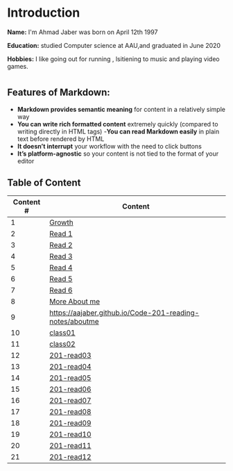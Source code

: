 # Introduction
 **Name:**  I'm Ahmad Jaber was born on April 12th 1997

 **Education:** 
 studied Computer science at AAU,and graduated in June 2020

 **Hobbies:** I like going out for running , lsitiening  to music and playing video games.

# 
 ## Features of Markdown:
 - **Markdown provides semantic meaning** for content in a relatively simple way
 - **You can write rich formatted content** extremely quickly (compared to writing directly in HTML tags)
 -**You can read Markdown easily** in plain text before rendered by HTML
 - **It doesn’t interrupt** your workflow with the need to click buttons
- **It’s platform-agnostic** so your content is not tied to the    format of your editor

## Table of Content

| Content #      | Content |
| ----------- | ----------- |
|1   |[Growth](https://aajaber.github.io/reading-notes/growth)|
|2   |[Read 1](https://aajaber.github.io/reading-notes/read1)|
|3   |[Read 2](https://aajaber.github.io/reading-notes/read2)|
|4   |[Read 3](https://aajaber.github.io/reading-notes/read3)|
|5   |[Read 4](https://aajaber.github.io/reading-notes/read4)|
|6   |[Read 5](https://aajaber.github.io/reading-notes/read5)|
|7   |[Read 6](https://aajaber.github.io/reading-notes/read6)|
|8   |[More About me](https://aajaber.github.io/Code-201-reading-notes/aboutme)|
|9   |https://aajaber.github.io/Code-201-reading-notes/aboutme|
|10  |[class01](https://aajaber.github.io/Code-201-reading-notes/class01)|
|11  |[class02](https://aajaber.github.io/Code-201-reading-notes/class02)|
|12  |[201-read03](https://aajaber.github.io/Code-201-reading-notes/read03)|
|13  |[201-read04](https://aajaber.github.io/Code-201-reading-notes/read04)|
|14  |[201-read05](https://aajaber.github.io/Code-201-reading-notes/read05)|
|15  |[201-read06](https://aajaber.github.io/Code-201-reading-notes/read06)|
|16  |[201-read07](https://aajaber.github.io/Code-201-reading-notes/read07)|
|17  |[201-read08](https://aajaber.github.io/Code-201-reading-notes/read08)|
|18  |[201-read09](https://aajaber.github.io/Code-201-reading-notes/read09)|
|19  |[201-read10](https://aajaber.github.io/Code-201-reading-notes/read10)|
|20  |[201-read11](https://aajaber.github.io/Code-201-reading-notes/read11)|
|21  |[201-read12](https://aajaber.github.io/Code-201-reading-notes/read12)|







